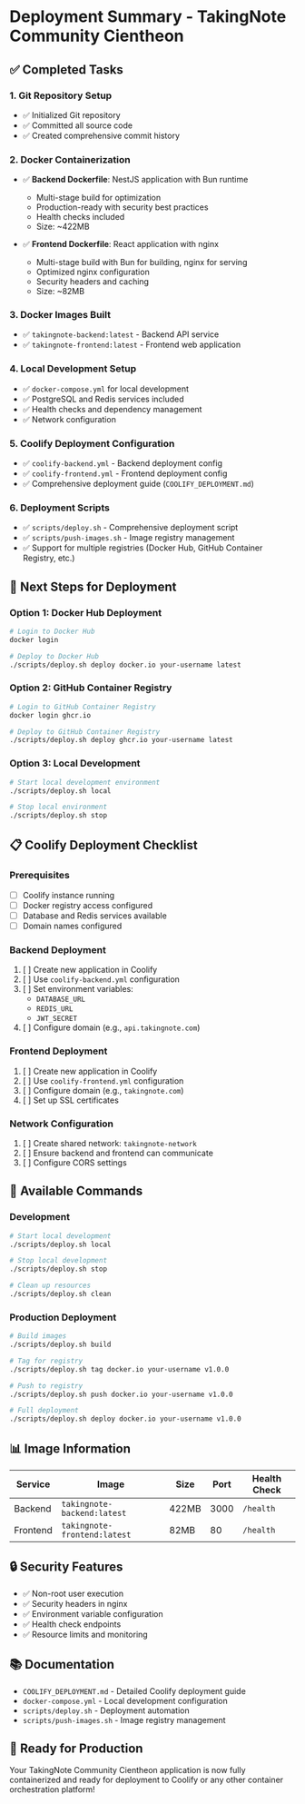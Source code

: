 # Deployment Summary - TakingNote Community Cientheon

## ✅ Completed Tasks

### 1. Git Repository Setup
- ✅ Initialized Git repository
- ✅ Committed all source code
- ✅ Created comprehensive commit history

### 2. Docker Containerization
- ✅ **Backend Dockerfile**: NestJS application with Bun runtime
  - Multi-stage build for optimization
  - Production-ready with security best practices
  - Health checks included
  - Size: ~422MB

- ✅ **Frontend Dockerfile**: React application with nginx
  - Multi-stage build with Bun for building, nginx for serving
  - Optimized nginx configuration
  - Security headers and caching
  - Size: ~82MB

### 3. Docker Images Built
- ✅ `takingnote-backend:latest` - Backend API service
- ✅ `takingnote-frontend:latest` - Frontend web application

### 4. Local Development Setup
- ✅ `docker-compose.yml` for local development
- ✅ PostgreSQL and Redis services included
- ✅ Health checks and dependency management
- ✅ Network configuration

### 5. Coolify Deployment Configuration
- ✅ `coolify-backend.yml` - Backend deployment config
- ✅ `coolify-frontend.yml` - Frontend deployment config
- ✅ Comprehensive deployment guide (`COOLIFY_DEPLOYMENT.md`)

### 6. Deployment Scripts
- ✅ `scripts/deploy.sh` - Comprehensive deployment script
- ✅ `scripts/push-images.sh` - Image registry management
- ✅ Support for multiple registries (Docker Hub, GitHub Container Registry, etc.)

## 🚀 Next Steps for Deployment

### Option 1: Docker Hub Deployment
```bash
# Login to Docker Hub
docker login

# Deploy to Docker Hub
./scripts/deploy.sh deploy docker.io your-username latest
```

### Option 2: GitHub Container Registry
```bash
# Login to GitHub Container Registry
docker login ghcr.io

# Deploy to GitHub Container Registry
./scripts/deploy.sh deploy ghcr.io your-username latest
```

### Option 3: Local Development
```bash
# Start local development environment
./scripts/deploy.sh local

# Stop local environment
./scripts/deploy.sh stop
```

## 📋 Coolify Deployment Checklist

### Prerequisites
- [ ] Coolify instance running
- [ ] Docker registry access configured
- [ ] Database and Redis services available
- [ ] Domain names configured

### Backend Deployment
1. [ ] Create new application in Coolify
2. [ ] Use `coolify-backend.yml` configuration
3. [ ] Set environment variables:
   - `DATABASE_URL`
   - `REDIS_URL`
   - `JWT_SECRET`
4. [ ] Configure domain (e.g., `api.takingnote.com`)

### Frontend Deployment
1. [ ] Create new application in Coolify
2. [ ] Use `coolify-frontend.yml` configuration
3. [ ] Configure domain (e.g., `takingnote.com`)
4. [ ] Set up SSL certificates

### Network Configuration
1. [ ] Create shared network: `takingnote-network`
2. [ ] Ensure backend and frontend can communicate
3. [ ] Configure CORS settings

## 🔧 Available Commands

### Development
```bash
# Start local development
./scripts/deploy.sh local

# Stop local development
./scripts/deploy.sh stop

# Clean up resources
./scripts/deploy.sh clean
```

### Production Deployment
```bash
# Build images
./scripts/deploy.sh build

# Tag for registry
./scripts/deploy.sh tag docker.io your-username v1.0.0

# Push to registry
./scripts/deploy.sh push docker.io your-username v1.0.0

# Full deployment
./scripts/deploy.sh deploy docker.io your-username v1.0.0
```

## 📊 Image Information

| Service | Image | Size | Port | Health Check |
|---------|-------|------|------|--------------|
| Backend | `takingnote-backend:latest` | 422MB | 3000 | `/health` |
| Frontend | `takingnote-frontend:latest` | 82MB | 80 | `/health` |

## 🔒 Security Features

- ✅ Non-root user execution
- ✅ Security headers in nginx
- ✅ Environment variable configuration
- ✅ Health check endpoints
- ✅ Resource limits and monitoring

## 📚 Documentation

- `COOLIFY_DEPLOYMENT.md` - Detailed Coolify deployment guide
- `docker-compose.yml` - Local development configuration
- `scripts/deploy.sh` - Deployment automation
- `scripts/push-images.sh` - Image registry management

## 🎯 Ready for Production

Your TakingNote Community Cientheon application is now fully containerized and ready for deployment to Coolify or any other container orchestration platform!
